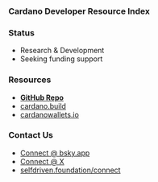### Cardano Developer Resource Index

### Status
- Research & Development
- Seeking funding support

### Resources
- [**GitHub Repo**](https://github.com/selfdriven-foundation/cdri)
- [cardano.build](https://cardano.build)
- [cardanowallets.io](https://cardanowallets.io)

### Contact Us
- [Connect @ bsky.app](https://bsky.app/profile/markbyers.selfdriven.social)
- [Connect @ X](https://x.com/selfdrivenMark)
- [selfdriven.foundation/connect](https://selfdriven.foundation/connect)


